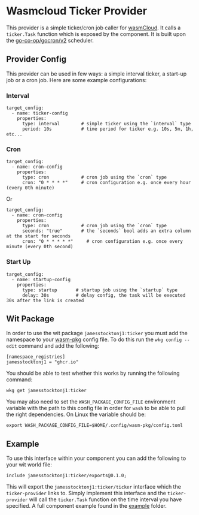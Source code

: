 # Wasmcloud Ticker Provider

This provider is a simple ticker/cron job caller for [wasmCloud](https://github.com/wasmCloud/wasmCloud). It calls a `ticker.Task` function which is exposed by the component. It is built upon the [go-co-op/gocron/v2](https://github.com/go-co-op/gocron/v2) scheduler.

## Provider Config

This provider can be used in few ways: a simple interval ticker, a start-up job or a cron job. Here are some example configurations:

### Interval
```
target_config:
  - name: ticker-config
    properties:
      type: interval        # simple ticker using the `interval` type
      period: 10s           # time period for ticker e.g. 10s, 5m, 1h, etc...
```

### Cron
```
target_config:
  - name: cron-config
    properties:
      type: cron            # cron job using the `cron` type
      cron: "0 * * * *"     # cron configuration e.g. once every hour (every 0th minute)
```
Or
```
target_config:
  - name: cron-config
    properties:
      type: cron            # cron job using the `cron` type
      seconds: "true"       # the `seconds` bool adds an extra column at the start for seconds
      cron: "0 * * * * *"     # cron configuration e.g. once every minute (every 0th second)
```

### Start Up
```
target_config:
  - name: startup-config
    properties:
      type: startup       # startup job using the `startup` type
      delay: 30s          # delay config, the task will be executed 30s after the link is created
```

## Wit Package

In order to use the wit package `jamesstocktonj1:ticker` you must add the namespace to your [wasm-pkg](https://github.com/bytecodealliance/wasm-pkg-tools) config file. To do this run the `wkg config --edit` command and add the following:
```
[namespace_registries]
jamesstocktonj1 = "ghcr.io"
```

You should be able to test whether this works by running the following command:
```
wkg get jamesstocktonj1:ticker
```

You may also need to set the `WASH_PACKAGE_CONFIG_FILE` environment variable with the path to this config file in order for `wash` to be able to pull the right dependencies. On Linux the variable should be:
```
export WASH_PACKAGE_CONFIG_FILE=$HOME/.config/wasm-pkg/config.toml
```

## Example

To use this interface within your component you can add the following to your wit world file:
```
include jamesstocktonj1:ticker/exports@0.1.0;
```

This will export the `jamesstocktonj1:ticker/ticker` interface which the `ticker-provider` links to. Simply implement this interface and the `ticker-provider` will call the `ticker.Task` function on the time interval you have specified. A full component example found in the [example](https://github.com/jamesstocktonj1/ticker-provider/tree/main/example) folder.